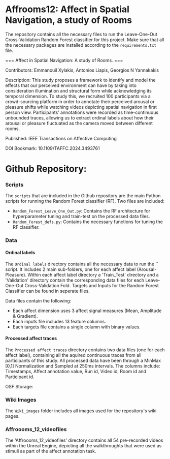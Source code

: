 # Affrooms12: Affect in Spatial Navigation, a study of Rooms

The repository contains all the necessary files to run the Leave-One-Out Cross-Validation Random Forest classifier for this project. Make sure that
all the necessary packages are installed according to the `requirements.txt` file.

=== Affect in Spatial Navigation: A study of Rooms. ===

Contributors: Emmanouil Xylakis, Antonios Liapis, Georgios N Yannakakis 

Description: This study proposes a framework to identify and model the effects that our perceived environment can have by taking into consideration illumination 
and structural form while acknowledging its temporal dimension. To study this, we recruited 100 participants via a crowd-sourcing platform in order to
annotate their perceived arousal or pleasure shifts while watching videos depicting spatial navigation in first person view. Participants’ annotations 
were recorded as time-continuous unbounded traces, allowing us to extract ordinal labels about how their arousal or pleasure fluctuated as the camera moved between 
different rooms. 

Published: IEEE Transactions on Affective Computing

DOI Bookmark: 10.1109/TAFFC.2024.3493761

# Github Repository: 

### Scripts
The `scripts` that are included in the Github repository are the main Python scripts for running the Random Forest classifier (RF). 
Two files are included:
- `Random_Forest_Leave_One_Out.py`: Contains the RF architecture for hyperparameter tuning and train-test on the processed data files.
- `Random_Forest_defs.py`: Contains the necessary functions for tuning the RF classifier.

### Data

#### Ordinal labels
The `Ordinal labels` directory contains all the necessary data to run the `` script. It includes 2 main sub-folders, one for 
each affect label (Arousal-Pleasure). Within each affect label directory a 'Train_Test' directory and a 'Validation' directory contain the corresponding
data files for each Leave-One-Out Cross-Validation Fold. Targets and Inputs for the Random Forest Classifier can be found in seperate files. 

Data files contain the following: 
- Each affect dimension uses 3 affect signal measures (Mean, Amplitude & Gradient). 
- Each inputs file includes 13 feature columns. 
- Each targets file contains a single column with binary values. 

#### Processed affect traces
The `Processed affect traces` directory contains two data files (one for each affect label), containing all the aquired continuous traces from all participants 
of this study. All processed data have been through a MinMax [0,1] Normalization and Sampled at 250ms intervals. The columns include: Timestamps, Affect 
annotation value, Run id, Video id, Room id and Participant id. 

OSF Storage: 

### Wiki Images
The `Wiki_images` folder includes all images used for the repository's wiki pages.

### Affroooms_12_videofiles 
The 'Affroooms_12_videofiles' directory contains all 54 pre-recorded videos within the Unreal Engine, depicting all the walkthroughts that were used as stimuli
as part of the affect annotation task. 

